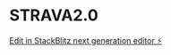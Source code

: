 # STRAVA2.0

[Edit in StackBlitz next generation editor ⚡️](https://stackblitz.com/~/github.com/j-shuttleworth/STRAVA2.0)
